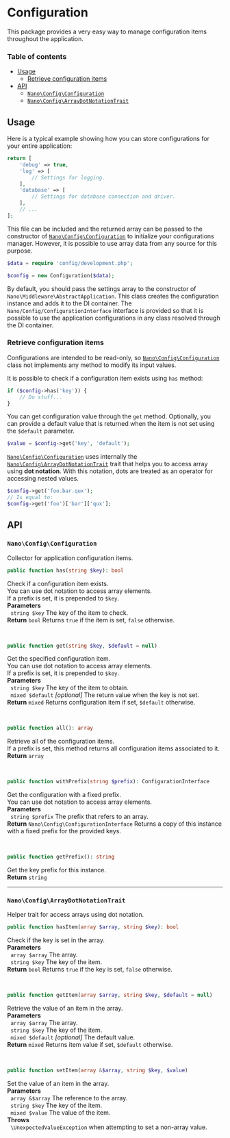 # Configuration

This package provides a very easy way to manage configuration items throughout the application.

### Table of contents
 - [Usage](#usage)
   - [Retrieve configuration items](#retrieve-configuration-items)
 - [API](#api)
   - [`Nano\Config\Configuration`](#nanoconfigconfiguration)
   - [`Nano\Config\ArrayDotNotationTrait`](#nanoconfigarraydotnotationtrait)

## Usage

Here is a typical example showing how you can store configurations for your entire application:

```php
return [
    'debug' => true,
    'log' => [
        // Settings for logging.
    ],
    'database' => [
        // Settings for database connection and driver.
    ],
    // ...
];
```

This file can be included and the returned array can be passed to the constructor of
[`Nano\Config\Configuration`](#nanoconfigconfiguration) to initialize your configurations manager.
However, it is possible to use array data from any source for this purpose.

```php
$data = require 'config/development.php';

$config = new Configuration($data);
```

By default, you should pass the settings array to the constructor of `Nano\Middleware\AbstractApplication`.
This class creates the configuration instance and adds it to the DI container.
The `Nano/Config/ConfigurationInterface` interface is provided so that it is possible to use the application
configurations in any class resolved through the DI container.

### Retrieve configuration items

Configurations are intended to be read-only, so [`Nano\Config\Configuration`](#nanoconfigconfiguration) class not
implements any method to modify its input values.

It is possible to check if a configuration item exists using `has` method:

```php
if ($config->has('key')) {
    // Do stuff...
}
```

You can get configuration value through the `get` method. Optionally, you can provide a default value that is
returned when the item is not set using the `$default` parameter.

```php
$value = $config->get('key', 'default');
``` 

[`Nano\Config\Configuration`](#nanoconfigconfiguration) uses internally the
[`Nano\Config\ArrayDotNotationTrait`](#nanoconfigarraydotnotationtrait) trait that helps you to access array using
**dot notation**. With this notation, dots are treated as an operator for accessing nested values.

```php
$config->get('foo.bar.qux');
// Is equal to:
$config->get('foo')['bar']['qux'];
```


## API

### `Nano\Config\Configuration`

Collector for application configuration items.

```php
public function has(string $key): bool
```
Check if a configuration item exists.\
You can use dot notation to access array elements.\
If a prefix is set, it is prepended to `$key`.\
**Parameters**\
&nbsp;&nbsp;`string $key` The key of the item to check.\
**Return** `bool` Returns `true` if the item is set, `false` otherwise.

<br />

```php
public function get(string $key, $default = null)
```
Get the specified configuration item.\
You can use dot notation to access array elements.\
If a prefix is set, it is prepended to `$key`.\
**Parameters**\
&nbsp;&nbsp;`string $key` The key of the item to obtain.\
&nbsp;&nbsp;`mixed $default` _\[optional\]_ The return value when the key is not set.\
**Return** `mixed` Returns configuration item if set, `$default` otherwise.

<br />

```php
public function all(): array
```
Retrieve all of the configuration items.\
If a prefix is set, this method returns all configuration items associated to it.\
**Return** `array`

<br />

```php
public function withPrefix(string $prefix): ConfigurationInterface
```
Get the configuration with a fixed prefix.\
You can use dot notation to access array elements.\
**Parameters**\
&nbsp;&nbsp;`string $prefix` The prefix that refers to an array.\
**Return** `Nano\Config\ConfigurationInterface` Returns a copy of this instance with a
fixed prefix for the provided keys.

<br />

```php
public function getPrefix(): string
```
Get the key prefix for this instance.\
**Return** `string`

---

### `Nano\Config\ArrayDotNotationTrait`

Helper trait for access arrays using dot notation.

```php
public function hasItem(array $array, string $key): bool
```
Check if the key is set in the array.\
**Parameters**\
&nbsp;&nbsp;`array $array` The array.\
&nbsp;&nbsp;`string $key` The key of the item.\
**Return** `bool` Returns `true` if the key is set, `false` otherwise.

<br />

```php
public function getItem(array $array, string $key, $default = null)
```
Retrieve the value of an item in the array.\
**Parameters**\
&nbsp;&nbsp;`array $array` The array.\
&nbsp;&nbsp;`string $key` The key of the item.\
&nbsp;&nbsp;`mixed $default` _\[optional\]_ The default value.\
**Return** `mixed` Returns item value if set, `$default` otherwise.

<br />

```php
public function setItem(array &$array, string $key, $value)
```
Set the value of an item in the array.\
**Parameters**\
&nbsp;&nbsp;`array &$array` The reference to the array.\
&nbsp;&nbsp;`string $key` The key of the item.\
&nbsp;&nbsp;`mixed $value` The value of the item.\
**Throws**\
&nbsp;&nbsp;`\UnexpectedValueException` when attempting to set a non-array value.